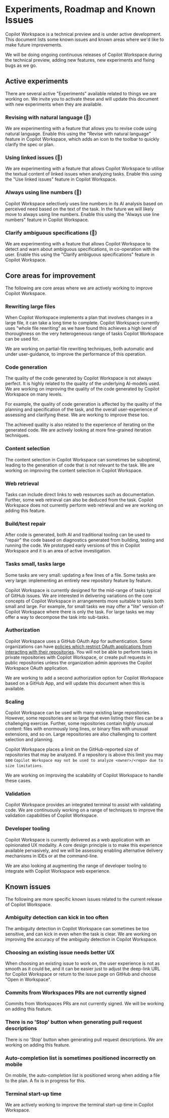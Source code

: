 # Experiments, Roadmap and Known Issues

Copilot Workspace is a technical preview and is under active development. This document lists some known issues and known areas where we'd like to make future improvements.

We will be doing ongoing continuous releases of Copilot Workspace during the technical preview, adding new features, new experiments and fixing bugs as we go. 

## Active experiments

There are several active "Experiments" available related to things we are working on. We invite you to activate these and will update this document with new experiments when they are available.

### Revising with natural language (🥼)

We are experimenting with a feature that allows you to revise code using natural language. Enable this using the "Revise with natural language" feature in Copilot Workspace, which adds an icon to the toolbar to quickly clarify the spec or plan.

### Using linked issues (🥼)

We are experimenting with a feature that allows Copilot Workspace to utilise the textual content of linked issues when analyzing tasks. Enable this using the "Use linked issues" feature in Copilot Workspace.

### Always using line numbers (🥼)

Copilot Workspace selectively uses line numbers in its AI analysis based on perceived need based on the text of the task. In the future we will likely move to always using line numbers. Enable this using the "Always use line numbers" feature in Copilot Workspace.

### Clarify ambiguous specifications (🥼)

We are experimenting with a feature that allows Copilot Workspace to detect and warn about ambiguous specifications, in co-operation with the user. Enable this using the "Clarify ambiguous specifications" feature in Copilot Workspace.

## Core areas for improvement

The following are core areas where we are actively working to improve Copilot Workspace.

### Rewriting large files

When Copilot Workspace implements a plan that involves changes in a large file, it can take a long time to complete. Copilot Workspace currently uses "whole file rewriting" as we have found this achieves a high level of thoroughness on the very heterogeneous range of tasks Copilot Workspace can be used for.

We are working on partial-file rewriting techniques, both automatic and under user-guidance, to improve the performance of this operation.

### Code generation

The quality of the code generated by Copilot Workspace is not always perfect. It is highly related to the quality of the underlying AI-models used. We are working on improving the quality of the code generated by Copilot Workspace on many levels.

For example, the quality of code generation is affected by the quality of the planning and specification of the task, and the overall user-experience of assessing and clarifying these. We are working to improve these too.

The achieved quality is also related to the experience of iterating on the generated code. We are actively looking at more fine-grained iteration techniques.

### Content selection

The content selection in Copilot Workspace can sometimes be suboptimal, leading to the generation of code that is not relevant to the task. We are working on improving the content selection in Copilot Workspace.

### Web retrieval

Tasks can include direct links to web resources such as documentation. Further, some web retrieval can also be deduced from the task. Copilot Workspace does not currently perform web retrieval and we are working on adding this feature.

### Build/test repair

After code is generated, both AI and traditional tooling can be used to "repair" the code based on diagnostics generated from building, testing and running the code. We prototyped early versions of this in Copilot Workspace and it is an area of active investigation.

### Tasks small, tasks large

Some tasks are very small: updating a few lines of a file. Some tasks are very large: implementing an entirely new repository feature by feature.

Copilot Workspace is currently designed for the mid-range of tasks typical of GitHub issues. We are interested in delivering variations on the core concepts of Copilot Workspace in arrangements more suitable to tasks both small and large. For example, for small tasks we may offer a "lite" version of Copilot Workspace where there is only the task. For large tasks we may offer a way to decompose the task into sub-tasks.

### Authorization

Copilot Workspace uses a GitHub OAuth App for authentication. Some organizations can have [policies which restrict OAuth applications from interacting with their repositories](https://docs.github.com/en/organizations/managing-oauth-access-to-your-organizations-data/about-oauth-app-access-restrictions). You will not be able to perform tasks in private repositories with Copilot Workspace, or create pull requests in public repositories unless the organization admin approves the Copilot Workspace OAuth application.

We are working to add a second authorization option for Copilot Workspace based on a GitHub App, and will update this document when this is available.

### Scaling

Copilot Workspace can be used with many existing large repositories. However, some repositories are so large that even listing their files can be a challenging exercise. Further, some repositories contain highly unusual content: files with enormously long lines, or binary files with unusual extensions, and so on. Large repositories are also challenging to content selection and planning.

Copilot Workspace places a limit on the GitHub-reported size of repositories that may be analyzed. If a repository is above this limit you may see `Copilot Workspace may not be used to analyze <owner>/<repo> due to size limitations`.

We are working on improving the scalability of Copilot Workspace to handle these cases.

### Validation

Copilot Workspace provides an integrated terminal to assist with validating code. We are continuously working on a range of techniques to improve the validation capabilities of Copilot Workspace.

### Developer tooling

Copilot Workspace is currently delivered as a web application with an opinionated UX modality. A core design principle is to make this experience available pervasively, and we will be assessing enabling alternative delivery mechanisms in IDEs or at the command-line.

We are also looking at augmenting the range of developer tooling to integrate with Copilot Workspace web experience.

## Known issues

The following are more specific known issues related to the current release of Copilot Workspace.

### Ambiguity detection can kick in too often

The ambiguity detection in Copilot Workspace can sometimes be too sensitive, and can kick in even when the task is clear. We are working on improving the accuracy of the ambiguity detection in Copilot Workspace.

### Choosing an existing issue needs better UX

When choosing an existing issue to work on, the user experience is not as smooth as it could be, and it can be easier just to adjust the deep-link URL for Copilot Workspace or return to the issue page on GitHub and choose "Open in Workspace".

### Commits from Workspaces PRs are not currently signed

Commits from Workspaces PRs are not currently signed. We will be working on adding this feature.

### There is no 'Stop' button when generating pull request descriptions

There is no 'Stop' button when generating pull request descriptions. We are working on adding this feature.

### Auto-completion list is sometimes positioned incorrectly on mobile

On mobile, the auto-completion list is positioned wrong when adding a file to the plan. A fix is in progress for this.

### Terminal start-up time

We are actively working to improve the terminal start-up time in Copilot Workspace.
